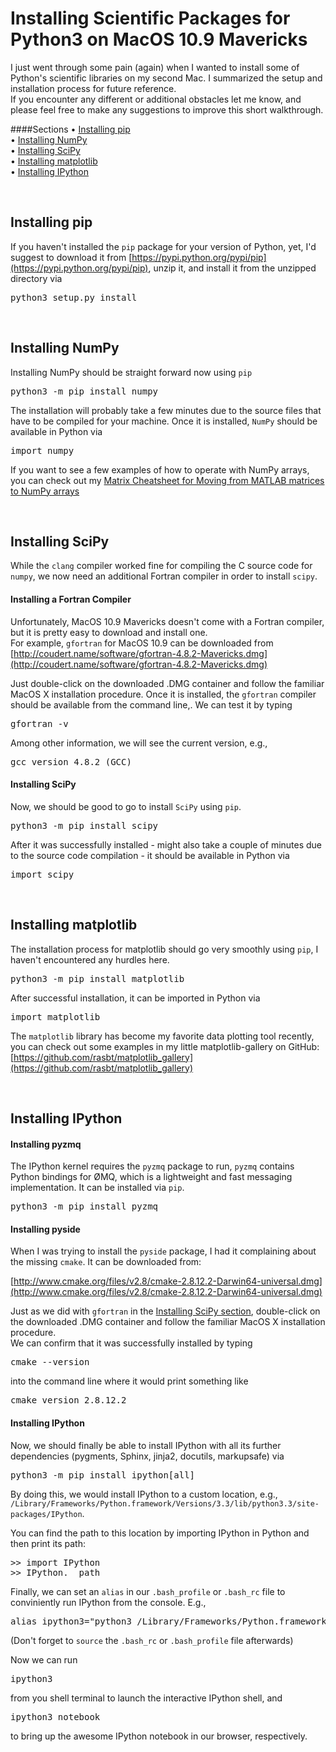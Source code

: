 # Installing Scientific Packages for Python3 on MacOS 10.9 Mavericks

I just went through some pain (again) when I wanted to install some of Python's scientific libraries on my second Mac. I summarized the setup and installation process for future reference.  
If you encounter any different or additional obstacles let me know, and please feel free to make any suggestions to improve this short walkthrough.

####Sections
&#8226; [Installing pip](#pip)<br>
&#8226; [Installing NumPy](#numpy)<br>
&#8226; [Installing SciPy](#scipy)<br>
&#8226; [Installing matplotlib](#matplotlib)<br>
&#8226; [Installing IPython](#ipython)<br>




<a name="pip"></a>
<br>
## Installing pip
If you haven't installed the `pip` package for your version of Python, yet, I'd suggest to download it from [https://pypi.python.org/pypi/pip](https://pypi.python.org/pypi/pip), unzip it, and install it from the unzipped directory via 
<pre>python3 setup.py install</pre>


<a name="numpy"></a>
<br>
## Installing NumPy

Installing NumPy should be straight forward now using `pip`

<pre>python3 -m pip install numpy</pre>

The installation will probably take a few minutes due to the source files that have to be compiled for your machine. Once it is installed, `NumPy` should be available in Python via

<pre>import numpy</pre>

If you want to see a few examples of how to operate with NumPy arrays, you can check out my [Matrix Cheatsheet for Moving from MATLAB matrices to NumPy arrays](http://sebastianraschka.com/Articles/2014_matlab_vs_numpy.html)


<a name="scipy"></a>
<br>
## Installing SciPy

While the `clang` compiler worked fine for compiling the C source code for `numpy`, we now need an additional Fortran compiler in order to install `scipy`.   

#### Installing a Fortran Compiler
Unfortunately, MacOS 10.9 Mavericks doesn't come with a Fortran compiler, but it is pretty easy to download and install one.  
For example, `gfortran` for MacOS 10.9 can be downloaded from [http://coudert.name/software/gfortran-4.8.2-Mavericks.dmg](http://coudert.name/software/gfortran-4.8.2-Mavericks.dmg)

Just double-click on the downloaded .DMG container and follow the familiar MacOS X installation procedure. Once it is installed, the `gfortran` compiler should be available from the command line,. We can test it by typing

<pre>gfortran -v</pre>
Among other information, we will see the current version, e.g.,   
<pre>gcc version 4.8.2 (GCC)</pre>

#### Installing SciPy

Now, we should be good to go to install `SciPy` using `pip`.  
<pre>python3 -m pip install scipy</pre>

After it was successfully installed - might also take a couple of minutes due to the source code compilation - it should be available in Python via  
<pre>import scipy</pre>


<a name="matplotlib"></a>
<br>
## Installing matplotlib

The installation process for matplotlib should go very smoothly using `pip`, I haven't encountered any hurdles here.

<pre>python3 -m pip install matplotlib</pre>

After successful installation, it can be imported in Python via

<pre>import matplotlib</pre>

The `matplotlib` library has become my favorite data plotting tool recently, you can check out some examples in my little matplotlib-gallery on GitHub: [https://github.com/rasbt/matplotlib_gallery](https://github.com/rasbt/matplotlib_gallery)


<a name="ipython"></a>
<br>
## Installing IPython

#### Installing pyzmq

The IPython kernel requires the `pyzmq` package to run, `pyzmq` contains Python bindings for ØMQ, which is a lightweight and fast messaging implementation. It can be installed via `pip`.  

<pre>python3 -m pip install pyzmq</pre>


#### Installing pyside

When I was trying to install the `pyside` package, I had it complaining about the missing `cmake`. It can be downloaded from:

[http://www.cmake.org/files/v2.8/cmake-2.8.12.2-Darwin64-universal.dmg](http://www.cmake.org/files/v2.8/cmake-2.8.12.2-Darwin64-universal.dmg)

Just as we did with `gfortran` in the [Installing SciPy section](#scipy), double-click on the downloaded .DMG container and follow the familiar MacOS X installation procedure.  
We can confirm that it was successfully installed by typing  
<pre>cmake --version</pre>
into the command line where it would print something like

<pre>cmake version 2.8.12.2</pre>



#### Installing IPython

Now, we should finally be able to install IPython with all its further dependencies (pygments, Sphinx, jinja2, docutils, markupsafe) via  

<pre>python3 -m pip install ipython[all]</pre>

By doing this, we would install IPython to a custom location, e.g., `/Library/Frameworks/Python.framework/Versions/3.3/lib/python3.3/site-packages/IPython`. 

You can find the path to this location by importing IPython in Python and then print its path:

<pre>>> import IPython
>> IPython.__path__</pre>

Finally, we can set an `alias` in our `.bash_profile` or `.bash_rc` file to conviniently run IPython from the console. E.g., 

<pre>alias ipython3="python3 /Library/Frameworks/Python.framework/Versions/3.3/lib/python3.3/site-packages/IPython/terminal/ipapp.py"</pre>

(Don't forget to `source` the `.bash_rc` or `.bash_profile` file afterwards)

Now we can run   

<pre>ipython3</pre>


from you shell terminal to launch the interactive IPython shell, and   


<pre>ipython3 notebook</pre>


to bring up the awesome IPython notebook in our browser, respectively.
